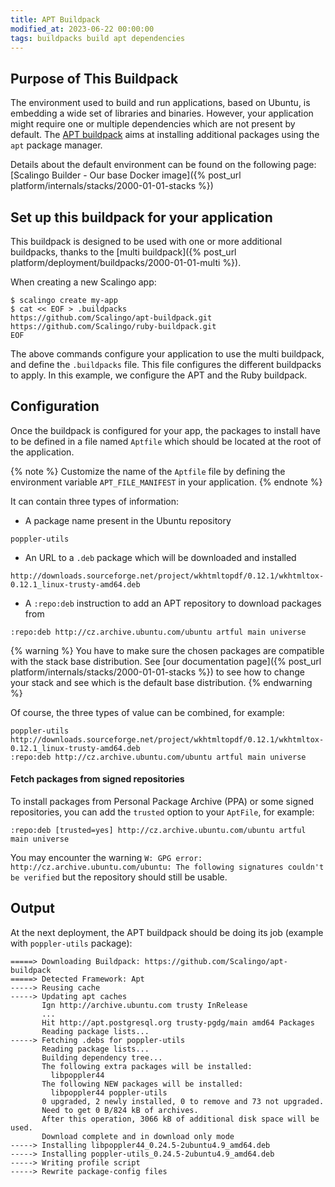 ```yaml
---
title: APT Buildpack
modified_at: 2023-06-22 00:00:00
tags: buildpacks build apt dependencies
---
```


## Purpose of This Buildpack

The environment used to build and run applications, based on Ubuntu, is
embedding a wide set of libraries and binaries. However,
your application might require one or multiple dependencies which are not present by
default. The [APT buildpack](https://github.com/Scalingo/apt-buildpack) aims at
installing additional packages using the `apt` package manager.

Details about the default environment can be found on the following page:
[Scalingo Builder - Our base Docker image]({% post_url
platform/internals/stacks/2000-01-01-stacks %})

## Set up this buildpack for your application

This buildpack is designed to be used with one or more additional
buildpacks, thanks to the [multi buildpack]({% post_url platform/deployment/buildpacks/2000-01-01-multi %}).

When creating a new Scalingo app:

```console
$ scalingo create my-app
$ cat << EOF > .buildpacks
https://github.com/Scalingo/apt-buildpack.git
https://github.com/Scalingo/ruby-buildpack.git
EOF
```

The above commands configure your application to use the multi buildpack, and
define the `.buildpacks` file. This file configures the different buildpacks to
apply. In this example, we configure the APT and the Ruby buildpack.

## Configuration

Once the buildpack is configured for your app, the packages to install have to
be defined in a file named `Aptfile` which should be located at the root of the
application.

{% note %}
Customize the name of the `Aptfile` file by defining the environment variable `APT_FILE_MANIFEST` in your application.
{% endnote %}

It can contain three types of information:

* A package name present in the Ubuntu repository

```
poppler-utils
```

* An URL to a `.deb` package which will be downloaded and installed

```
http://downloads.sourceforge.net/project/wkhtmltopdf/0.12.1/wkhtmltox-0.12.1_linux-trusty-amd64.deb
```

* A `:repo:deb` instruction to add an APT repository to download packages from

```
:repo:deb http://cz.archive.ubuntu.com/ubuntu artful main universe
```

{% warning %}
You have to make sure the chosen packages are compatible with the stack base distribution.
See [our documentation page]({% post_url platform/internals/stacks/2000-01-01-stacks %})
to see how to change your stack and see which is the default base distribution.
{% endwarning %}

Of course, the three types of value can be combined, for example:

```
poppler-utils
http://downloads.sourceforge.net/project/wkhtmltopdf/0.12.1/wkhtmltox-0.12.1_linux-trusty-amd64.deb
:repo:deb http://cz.archive.ubuntu.com/ubuntu artful main universe
```

#### Fetch packages from signed repositories

To install packages from Personal Package Archive (PPA) or some signed repositories, you can add the `trusted` option to your `AptFile`, for example:

```
:repo:deb [trusted=yes] http://cz.archive.ubuntu.com/ubuntu artful main universe
```

You may encounter the warning `W: GPG error: http://cz.archive.ubuntu.com/ubuntu: The following signatures couldn't be verified` but the repository should still be usable.

## Output

At the next deployment, the APT buildpack should be doing its job (example with `poppler-utils` package):

```
=====> Downloading Buildpack: https://github.com/Scalingo/apt-buildpack
=====> Detected Framework: Apt
-----> Reusing cache
-----> Updating apt caches
       Ign http://archive.ubuntu.com trusty InRelease
       ...
       Hit http://apt.postgresql.org trusty-pgdg/main amd64 Packages
       Reading package lists...
-----> Fetching .debs for poppler-utils
       Reading package lists...
       Building dependency tree...
       The following extra packages will be installed:
         libpoppler44
       The following NEW packages will be installed:
         libpoppler44 poppler-utils
       0 upgraded, 2 newly installed, 0 to remove and 73 not upgraded.
       Need to get 0 B/824 kB of archives.
       After this operation, 3066 kB of additional disk space will be used.
       Download complete and in download only mode
-----> Installing libpoppler44_0.24.5-2ubuntu4.9_amd64.deb
-----> Installing poppler-utils_0.24.5-2ubuntu4.9_amd64.deb
-----> Writing profile script
-----> Rewrite package-config files
```
